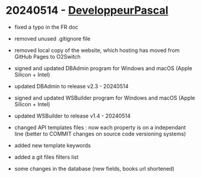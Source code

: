 # 20240514 - [DeveloppeurPascal](https://github.com/DeveloppeurPascal)

* fixed a typo in the FR doc
* removed unused .gitignore file
* removed local copy of the website, which hosting has moved from GitHub Pages to O2Switch

* signed and updated DBAdmin program for Windows and macOS (Apple Silicon + Intel)
* updated DBAdmin to release v2.3 - 20240514

* signed and updated WSBuilder program for Windows and macOS (Apple Silicon + Intel)
* updated WSBuilder to release v1.4 - 20240514

* changed API templates files : now each property is on a independant line (better to COMMIT changes on source code versioning systems)
* added new template keywords
* added a git files filters list

* some changes in the database (new fields, books url shortened)
